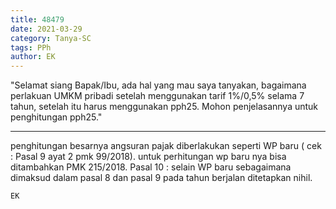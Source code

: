 ```yaml
---
title: 48479
date: 2021-03-29
category: Tanya-SC
tags: PPh
author: EK
---
```


"Selamat siang Bapak/Ibu, ada hal yang mau saya tanyakan, bagaimana perlakuan UMKM pribadi setelah menggunakan tarif 1%/0,5% selama 7 tahun, setelah itu harus menggunakan pph25. Mohon penjelasannya untuk penghitungan pph25."

---

penghitungan besarnya angsuran pajak diberlakukan seperti WP baru ( cek : Pasal 9 ayat 2 pmk 99/2018). untuk perhitungan wp baru nya bisa ditambahkan PMK 215/2018. Pasal 10 : selain WP baru sebagaimana dimaksud dalam pasal 8 dan pasal 9 pada tahun berjalan ditetapkan nihil.

`EK`
